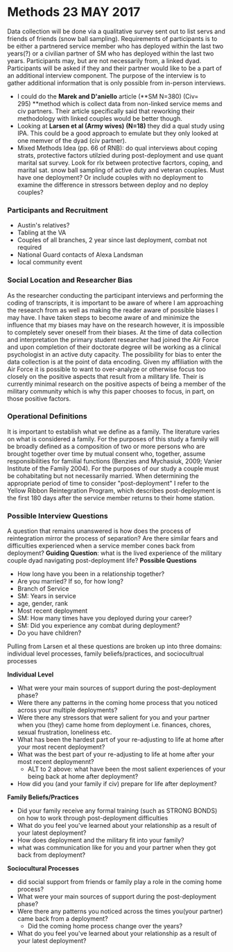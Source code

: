 # Methods 23 MAY 2017
Data collection will be done via a qualitative survey sent out to list servs and friends of friends (snow ball sampling). Requirements of participants is to be either a partnered service member who has deployed within the last two years(?) or a civilian partner of SM who has deployed within the last two years. Participants may, but are not necessarily from, a linked dyad. Participants will be asked if they and their partner would like to be a part of an additional interview component. The purpose of the interview is to gather additional information that is only possible from in-person interviews. 
* I could do the **Marek and D'aniello** article (**SM N=380) (Civ= 295) **method which is collect data from non-linked service mems and civ partners. Their article specifically said that reworking their methodology with linked couples would be better though. 
* Looking at **Larsen et al (Army wives)** **(N=18)** they did a qual study using IPA. This could be a good approach to emulate but they only looked at one memver of the dyad (civ partner). 
* Mixed Methods Idea (pp. 66 of RNB): do qual interviews about coping strats, protective factors utilzied during post-deployment and use quant marital sat survey. Look for rlx between protective facrtors, coping, and marital sat.
snow ball sampling of active duty and veteran couples. Must have one deployment? Or include couples with no deployment to examine the difference in stressors between deploy and no deploy couples?

### Participants and Recruitment
* Austin's relatives?
* Tabling at the VA
* Couples of all branches, 2 year since last deployment, combat not required
* National Guard contacts of Alexa Landsman
* local community event

### Social Location and Researcher Bias
As the researcher conducting the participant interviews and performing the coding of transcripts, it is important to be aware of where I am approaching the research from as well as making the reader aware of possible biases I may have. I have taken steps to become aware of and minimize the influence that my biases may have on the research however, it is impossible to completely sever oneself from their biases. At the time of data collection and interpretation the primary student researcher had joined the Air Force and upon completion of their doctorate degree will be working as a clinical psychologist in an active duty capacity. The possibility for bias to enter the data collection is at the point of data encoding. Given my affiliation with the Air Force it is possible to want to over-analyze or otherwise focus too closely on the positive aspects that result from a military life. Their is currently minimal research on the positive aspects of being a member of the military community which is why this paper chooses to focus, in part, on those positive factors. 
  
### Operational Definitions
It is important to establish what we define as a family. The literature varies on what is considered a family. For the purposes of this study a family will be broadly defined as a composition of two or more persons who are brought together over time by mutual consent who, together, assume responsibilities for familial functions (Benzies and Mychasiuk, 2009; Vanier Institute of the Family 2004). For the purposes of our study a couple must be cohabitating but not necessarily married.
When determining the appropriate period of time to consider "post-deployment" I refer to the Yellow Ribbon Reintegration Program, which describes post-deployment is the first 180 days after the service member returns to their home station.

### Possible Interview Questions
A question that remains unanswered is how does the process of reintegration mirror the process of separation? Are there similar fears and difficulties experienced when a service member cones back from deployment?
**Guiding Question**: what is the lived experience of the military couple dyad navigating post-deployment life?
**Possible Questions**
* How long have you been in a relationship together?
* Are you married? If so, for how long?
* Branch of Service
* SM: Years in service
* age, gender, rank
* Most recent deployment
* SM: How many times have you deployed during your career?
* SM: Did you experience any combat during deployment?
* Do you have children? 

Pulling from Larsen et al these questions are broken up into three domains: individual level processes, family beliefs/practices, and sociocultrual processes

**Individual Level**
* What were your main sources of support during the post-deployment phase?
* Were there any patterns in the coming home process that you noticed across your multiple deployments?
* Were there any stressors that were salient for you and your partner when you (they) came home from deployment i.e. finances, chores, sexual frustration, loneliness etc.
* What has been the hardest part of your re-adjusting to life at home after your most recent deployment?
* What was the best part of your re-adjusting to life at home after your most recent deploymennt?
  * ALT to 2 above: what have been the most salient experiences of your being back at home after deployment?
* How did you (and your family if civ) prepare for life after deployment?

**Family Beliefs/Practices**
* Did your family receive any formal training (such as STRONG BONDS) on how to work through post-deployment difficulties
* What do you feel you've learned about your relationship as a result of your latest deployment?
* How does deployment and the military fit into your family?
* what was communication like for you and your partner when they got back from deployment?

**Sociocultural Processes**
* did social support from friends or family play a role in the coming home process?
* What were your main sources of support during the post-deployment phase?
* Were there any patterns you noticed across the times you(your partner) came back from a deployment? 
  * Did the coming home process change over the years?
* What do you feel you've learned about your relationship as a result of your latest deployment?



